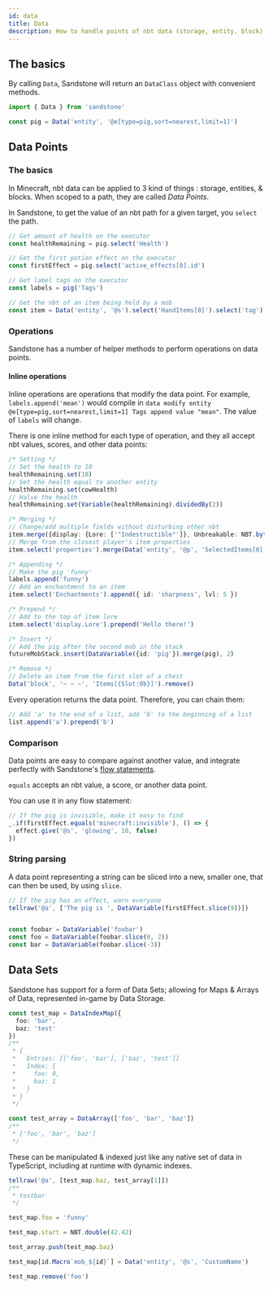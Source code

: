 ```yaml
---
id: data
title: Data
description: How to handle points of nbt data (storage, entity, block) with Sandstone.
---
```


## The basics

By calling `Data`, Sandstone will return an `DataClass` object with convenient methods.

```ts
import { Data } from 'sandstone'

const pig = Data('entity', '@e[type=pig,sort=nearest,limit=1]')
```

## Data Points

### The basics

In Minecraft, nbt data can be applied to 3 kind of things : storage, entities, & blocks. When scoped to a path, they are called *Data Points*.

In Sandstone, to get the value of an nbt path for a given target, you `select` the path.

```ts
// Get amount of health on the executor
const healthRemaining = pig.select('Health')

// Get the first potion effect on the executor
const firstEffect = pig.select('active_effects[0].id')

// Get label tags on the executor
const labels = pig('Tags')

// Get the nbt of an item being held by a mob
const item = Data('entity', '@s').select('HandItems[0]').select('tag')
```

### Operations

Sandstone has a number of helper methods to perform operations on data points.

#### Inline operations

Inline operations are operations that modify the data point. For example, `labels.append('mean')` would compile in `data modify entity @e[type=pig,sort=nearest,limit=1] Tags append value "mean"`. The value of `labels` will change.

There is one inline method for each type of operation, and they all accept nbt values, scores, and other data points:

```ts
/* Setting */
// Set the health to 10
healthRemaining.set(10)
// Set the health equal to another entity
healthRemaining.set(cowHealth)
// Halve the health
healthRemaining.set(Variable(healthRemaining).dividedBy(2))

/* Merging */
// Change/add multiple fields without disturbing other nbt
item.merge({display: {Lore: ['"Indestructible"']}, Unbreakable: NBT.byte(1)})
// Merge from the closest player's item properties
item.select('properties').merge(Data('entity', '@p', 'SelectedItems[0].tag.properties'))

/* Appending */
// Make the pig 'funny'
labels.append('funny')
// Add an enchantment to an item
item.select('Enchantments').append({ id: 'sharpness', lvl: 5 })

/* Prepend */
// Add to the top of item lore
item.select('display.Lore').prepend('Hello there!')

/* Insert */
// Add the pig after the second mob in the stack
futureMobStack.insert(DataVariable({id: 'pig'}).merge(pig), 2)

/* Remove */
// Delete an item from the first slot of a chest
Data('block', '~ ~ ~', 'Items[{Slot:0b}]').remove()
```

Every operation returns the data point. Therefore, you can chain them:
```ts
// Add 'a' to the end of a list, add 'b' to the beginning of a list
list.append('a').prepend('b')
```

### Comparison

Data points are easy to compare against another value, and integrate perfectly with Sandstone's [flow statements](/docs/features/flow/if).

`equals` accepts an nbt value, a score, or another data point.

You can use it in any flow statement:
```ts
// If the pig is invisible, make it easy to find
_.if(firstEffect.equals('minecraft:invisible'), () => {
  effect.give('@s', 'glowing', 10, false)
})
```

### String parsing

A data point representing a string can be sliced into a new, smaller one, that can then be used, by using `slice`.

```ts
// If the pig has an effect, warn everyone
tellraw('@a', ['The pig is ', DataVariable(firstEffect.slice(9))])


const foobar = DataVariable('foobar')
const foo = DataVariable(foobar.slice(0, 2))
const bar = DataVariable(foobar.slice(-3))
```

## Data Sets

Sandstone has support for a form of Data Sets; allowing for Maps & Arrays of Data, represented in-game by Data Storage.

```ts
const test_map = DataIndexMap({
  foo: 'bar',
  baz: 'test'
})
/**
 * {
 *   Entries: [['foo', 'bar'], ['baz', 'test']]
 *   Index: {
 *     foo: 0,
 *     baz: 1
 *   }
 * }
 */

const test_array = DataArray(['foo', 'bar', 'baz'])
/**
 * ['foo', 'bar', 'baz']
 */
```

These can be manipulated & indexed just like any native set of data in TypeScript, including at runtime with dynamic indexes.

```ts
tellraw('@a', [test_map.baz, test_array[1]])
/**
 * testbar
 */

test_map.foo = 'funny'

test_map.start = NBT.double(42.42)

test_array.push(test_map.baz)

test_map[id.Macro`mob_${id}`] = Data('entity', '@s', 'CustomName')

test_map.remove('foo')
```
